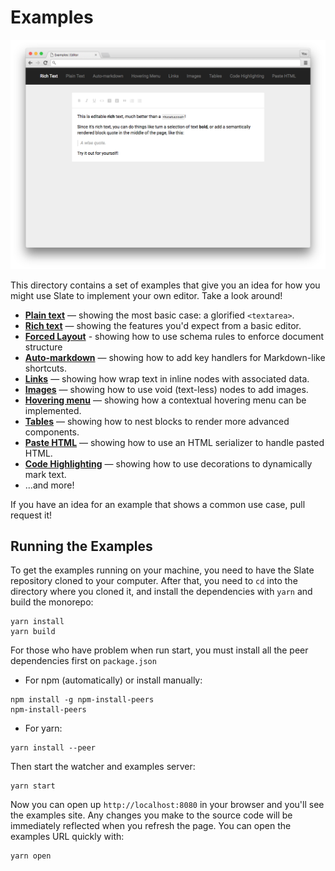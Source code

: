 # Examples

![](../docs/images/preview.png)

This directory contains a set of examples that give you an idea for how you might use Slate to implement your own editor. Take a look around!

* [**Plain text**](./plain-text) — showing the most basic case: a glorified `<textarea>`.
* [**Rich text**](./rich-text) — showing the features you'd expect from a basic editor.
* [**Forced Layout**](./forced-layout) - showing how to use schema rules to enforce document structure
* [**Auto-markdown**](./auto-markdown) — showing how to add key handlers for Markdown-like shortcuts.
* [**Links**](./links) — showing how wrap text in inline nodes with associated data.
* [**Images**](./images) — showing how to use void (text-less) nodes to add images.
* [**Hovering menu**](./hovering-menu) — showing how a contextual hovering menu can be implemented.
* [**Tables**](./tables) — showing how to nest blocks to render more advanced components.
* [**Paste HTML**](./paste-html) — showing how to use an HTML serializer to handle pasted HTML.
* [**Code Highlighting**](./code-highlighting) — showing how to use decorations to dynamically mark text.
* ...and more!

If you have an idea for an example that shows a common use case, pull request it!

## Running the Examples

To get the examples running on your machine, you need to have the Slate repository cloned to your computer. After that, you need to `cd` into the directory where you cloned it, and install the dependencies with `yarn` and build the monorepo:

```
yarn install
yarn build
```

For those who have problem when run start, you must install all the peer dependencies first on `package.json`

* For npm (automatically) or install manually:

```
npm install -g npm-install-peers
npm-install-peers
```

* For yarn:

```
yarn install --peer
```

Then start the watcher and examples server:

```
yarn start
```

Now you can open up `http://localhost:8080` in your browser and you'll see the examples site. Any changes you make to the source code will be immediately reflected when you refresh the page. You can open the examples URL quickly with:

```
yarn open
```
